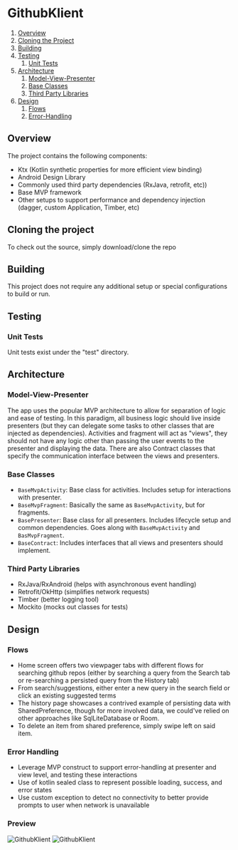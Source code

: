 # GithubKlient

1. [Overview](#overview)
1. [Cloning the Project](#cloning-the-project)
1. [Building](#building)
1. [Testing](#testing)
    1. [Unit Tests](#unit-tests)
1. [Architecture](#architecture)
    1. [Model-View-Presenter](#model-view-presenter)
    1. [Base Classes](#base-classes)
    1. [Third Party Libraries](#third-party-libraries)
1. [Design](#design)
    1. [Flows](#flows)
    1. [Error-Handling](#error-handling)

## Overview
The project contains the following components:
-   Ktx (Kotlin synthetic properties for more efficient view binding)
-   Android Design Library
-   Commonly used third party dependencies (RxJava, retrofit, etc))
-   Base MVP framework
-   Other setups to support performance and dependency injection (dagger, custom Application, Timber, etc)

## Cloning the project
To check out the source, simply download/clone the repo

## Building
This project does not require any additional setup or special configurations to build or run.

## Testing
### Unit Tests
Unit tests exist under the "test" directory.

## Architecture
### Model-View-Presenter
The app uses the popular MVP architecture to allow for separation of logic and ease of testing. In this paradigm, all business logic should live inside presenters (but they can delegate some tasks to other classes that are injected as dependencies). Activities and fragment will act as "views", they should not have any logic other than passing the user events to the presenter and displaying the data. There are also Contract classes that specify the communication interface between the views and presenters.

### Base Classes
- `BaseMvpActivity`: Base class for activities. Includes setup for interactions with presenter.
- `BaseMvpFragment`: Basically the same as `BaseMvpActivity`, but for fragments.
- `BasePresenter`: Base class for all presenters. Includes lifecycle setup and common dependencies. Goes along with `BaseMvpActivity` and `BasMvpFragment`.
- `BaseContract`: Includes interfaces that all views and presenters should implement.

### Third Party Libraries
- RxJava/RxAndroid (helps with asynchronous event handling)
- Retrofit/OkHttp (simplifies network requests)
- Timber (better logging tool)
- Mockito (mocks out classes for tests)

## Design
### Flows
- Home screen offers two viewpager tabs with different flows for searching github repos
(either by searching a query from the Search tab or re-searching a persisted query from the History tab)
- From search/suggestions, either enter a new query in the search field or click an existing suggested terms
- The history page showcases a contrived example of persisting data with SharedPreference, though for more involved data, we could've relied on other approaches like SqlLiteDatabase or Room.
- To delete an item from shared preference, simply swipe left on said item.

###  Error Handling
- Leverage MVP construct to support error-handling at presenter and view level, and testing these interactions
- Use of kotlin sealed class to represent possible loading, success, and error states
- Use custom exception to detect no connectivity to better provide prompts to user when network is unavailable

### Preview
![GithubKlient](https://i.imgur.com/QkasZKrl.png)
![GithubKlient](https://i.imgur.com/4y5elfEl.png)
